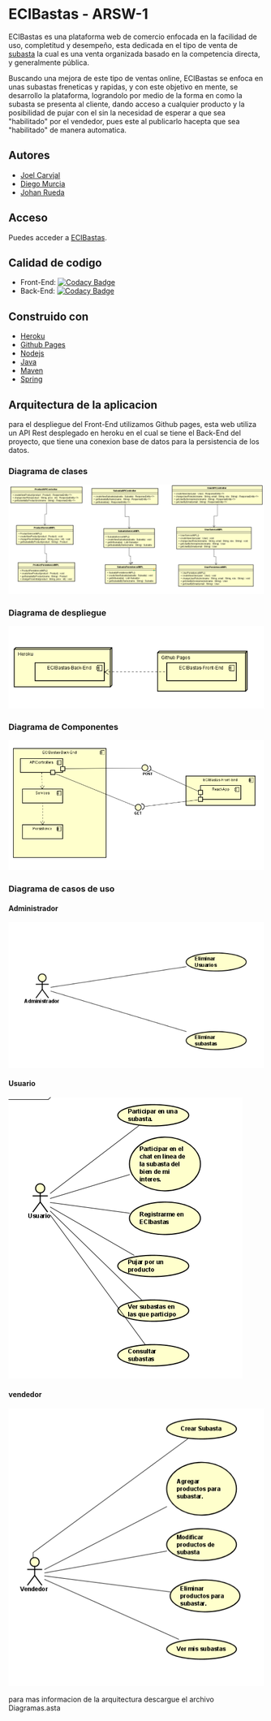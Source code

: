 # ECIBastas - ARSW-1

ECIBastas es una plataforma web de comercio enfocada en la facilidad de uso, completitud y desempeño, esta dedicada en el tipo de venta de [subasta](https://es.wikipedia.org/wiki/Subasta "subasta") la cual es una venta organizada basado en la competencia directa, y generalmente pública.

Buscando una mejora de este tipo de ventas online, ECIBastas se enfoca en unas subastas freneticas y rapidas, y con este objetivo en mente, se desarrollo la plataforma, lograndolo por medio de la forma en como la subasta se presenta al cliente, dando acceso a cualquier producto y la posibilidad de pujar con el sin la necesidad de esperar a que sea "habilitado" por el vendedor, pues este al publicarlo hacepta que sea "habilitado" de manera automatica.

## Autores
- [Joel Carvjal](https://github.com/jocajime)
- [Diego Murcia](https://github.com/DiegoMurcia2022)
- [Johan Rueda](https://github.com/johanrueda)
## Acceso

Puedes acceder a [ECIBastas](https://eci-subastas.github.io/ECIBastas-Front-End/#/).

## Calidad de codigo

- Front-End: [![Codacy Badge](https://app.codacy.com/project/badge/Grade/a9e2cc4d9a2a4155a121b4dccf820fec)](https://www.codacy.com/gh/ECI-Subastas/ECIBastas-Front-End/dashboard?utm_source=github.com&amp;utm_medium=referral&amp;utm_content=ECI-Subastas/ECIBastas-Front-End&amp;utm_campaign=Badge_Grade)
- Back-End: [![Codacy Badge](https://app.codacy.com/project/badge/Grade/7aca840899624d938ac8813873eb16d2)](https://www.codacy.com/gh/ECI-Subastas/ECIBastas-Back-End/dashboard?utm_source=github.com&amp;utm_medium=referral&amp;utm_content=ECI-Subastas/ECIBastas-Back-End&amp;utm_campaign=Badge_Grade)
## Construido con 
- [Heroku](https://heroku.com/)
- [Github Pages](https://pages.github.com/)
- [Nodejs](https://nodejs.org/en/)
- [Java](https://www.java.com/es/)
- [Maven](https://maven.apache.org/)
- [Spring](https://spring.io/projects/spring-boot)

## Arquitectura de la aplicacion

para el despliegue del Front-End utilizamos Github pages, esta web utiliza un API Rest desplegado en heroku en el cual se tiene el Back-End del proyecto, que tiene una conexion base de datos para la persistencia de los datos.

### Diagrama de clases

![foto](https://github.com/ECI-Subastas/ECIBastas-Front-End/blob/master/images/clases.png)

### Diagrama de despliegue

![foto](https://github.com/ECI-Subastas/ECIBastas-Front-End/blob/master/images/despliegue.png)


### Diagrama de Componentes

![foto](https://github.com/ECI-Subastas/ECIBastas-Front-End/blob/master/images/componentes.png)

### Diagrama de casos de uso

#### Administrador

![foto](https://github.com/ECI-Subastas/ECIBastas-Front-End/blob/master/images/casosadministrador.png)

#### Usuario

![foto](https://github.com/ECI-Subastas/ECIBastas-Front-End/blob/master/images/casosusuario.png)

#### vendedor

![foto](https://github.com/ECI-Subastas/ECIBastas-Front-End/blob/master/images/casosvendedor.png)

para mas informacion de la arquitectura descargue el archivo Diagramas.asta

